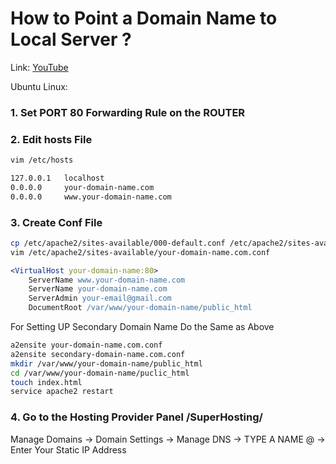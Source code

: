 # How to Point a Domain Name to Local Server ?

Link: [YouTube](https://www.youtube.com/watch?v=aPqDQX5naHA) 

Ubuntu Linux:

### 1. Set PORT 80 Forwarding Rule on the ROUTER

### 2. Edit hosts File

```bash
vim /etc/hosts

127.0.0.1	localhost
0.0.0.0		your-domain-name.com
0.0.0.0		www.your-domain-name.com
```

### 3. Create Conf File

```bash
cp /etc/apache2/sites-available/000-default.conf /etc/apache2/sites-available/your-domain-name.com.conf
vim /etc/apache2/sites-available/your-domain-name.com.conf
```

```apache
<VirtualHost your-domain-name:80>
	ServerName www.your-domain-name.com
	ServerName your-domain-name.com
	ServerAdmin your-email@gmail.com
	DocumentRoot /var/www/your-domain-name/public_html
```

For Setting UP Secondary Domain Name Do the Same as Above

```bash
a2ensite your-domain-name.com.conf
a2ensite secondary-domain-name.com.conf
mkdir /var/www/your-domain-name/public_html
cd /var/www/your-domain-name/puclic_html
touch index.html
service apache2 restart
```

### 4. Go to the Hosting Provider Panel /SuperHosting/

Manage Domains -> Domain Settings -> Manage DNS -> TYPE A NAME @ -> Enter Your Static IP Address
